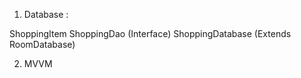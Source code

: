 
1) Database :

ShoppingItem
ShoppingDao  (Interface)
ShoppingDatabase (Extends RoomDatabase)

2) MVVM


